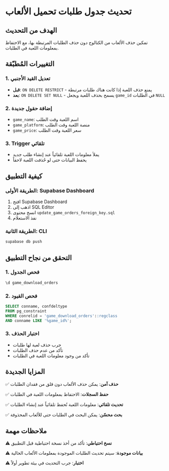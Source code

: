 # تحديث جدول طلبات تحميل الألعاب

## الهدف من التحديث
تمكين حذف الألعاب من الكتالوج دون حذف الطلبات المرتبطة بها، مع الاحتفاظ بمعلومات اللعبة في الطلبات.

## التغييرات المُطبّقة

### 1. تعديل القيد الأجنبي
- **قبل**: `ON DELETE RESTRICT` - يمنع حذف اللعبة إذا كانت هناك طلبات مرتبطة
- **بعد**: `ON DELETE SET NULL` - يسمح بحذف اللعبة ويجعل `game_id` في الطلبات `NULL`

### 2. إضافة حقول جديدة
- `game_name`: اسم اللعبة وقت الطلب
- `game_platform`: منصة اللعبة وقت الطلب  
- `game_price`: سعر اللعبة وقت الطلب

### 3. Trigger تلقائي
- يملأ معلومات اللعبة تلقائياً عند إنشاء طلب جديد
- يحفظ البيانات حتى لو حُذفت اللعبة لاحقاً

## كيفية التطبيق

### الطريقة الأولى: Supabase Dashboard
1. افتح Supabase Dashboard
2. اذهب إلى SQL Editor
3. انسخ محتوى `update_game_orders_foreign_key.sql`
4. نفذ الاستعلام

### الطريقة الثانية: CLI
```bash
supabase db push
```

## التحقق من نجاح التطبيق

### 1. فحص الجدول
```sql
\d game_download_orders
```

### 2. فحص القيود
```sql
SELECT conname, confdeltype 
FROM pg_constraint 
WHERE conrelid = 'game_download_orders'::regclass 
AND conname LIKE '%game_id%';
```

### 3. اختبار الحذف
- جرب حذف لعبة لها طلبات
- تأكد من عدم حذف الطلبات
- تأكد من وجود معلومات اللعبة في الطلبات

## المزايا الجديدة

✅ **حذف آمن**: يمكن حذف الألعاب دون قلق من فقدان الطلبات

✅ **حفظ السجلات**: الاحتفاظ بمعلومات اللعبة في الطلبات

✅ **تحديث تلقائي**: معلومات اللعبة تُحفظ تلقائياً عند إنشاء الطلبات

✅ **بحث محسّن**: يمكن البحث في الطلبات حتى للألعاب المحذوفة

## ملاحظات مهمة

⚠️ **نسخ احتياطي**: تأكد من أخذ نسخة احتياطية قبل التطبيق

⚠️ **بيانات موجودة**: سيتم تحديث الطلبات الموجودة بمعلومات الألعاب الحالية

⚠️ **اختبار**: جرب التحديث في بيئة تطوير أولاً 